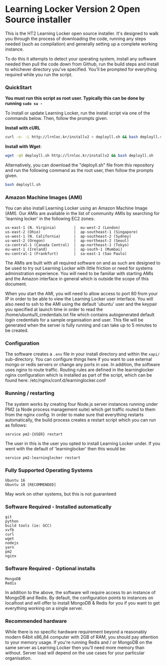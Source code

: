 # Learning Locker Version 2 Open Source installer

This is the HT2 Learning Locker open source installer. It's designed to walk you through the process of
downloading the code, running any steps needed (such as compilation) and generally setting up a complete
working instance.

To do this it attempts to detect your operating system, install any software needed
then pull the code down from Github, run the build steps and install to whichever directory you've
specified. You'll be prompted for everything required while you run the script.

### QuickStart

**You must run this script as root user. Typically this can be done by running `sudo su -`**

To install or update Learning Locker, run the install script via one of the commands below. Then, follow the prompts given.

**Install with cURL**
```sh
curl -o- -L http://lrnloc.kr/installv2 > deployll.sh && bash deployll.sh
```
**Install with Wget**:
```sh
wget -qO deployll.sh http://lrnloc.kr/installv2 && bash deployll.sh
```

Alternatively, you can download the "deployll.sh" file from this repository and run the following command as the root user, then follow the prompts given.

```sh
bash deployll.sh
```

### Amazon Machine Images (AMI)

You can also install Learning Locker using an Amazon Machine Image (AMI). 
Our AMIs are available in the list of community AMIs by searching for 'learning locker' in the following EC2 zones:

```
us-east-1 (N. Virginia)        |  eu-west-2 (London)
us-east-2 (Ohio)               |  ap-southeast-1 (Singapore)
us-west-1 (N. California)      |  ap-southeast-2 (Sydney)
us-west-2 (Oregon)             |  ap-northeast-2 (Seoul)
ca-central-1 (Canada Central)  |  ap-northeast-1 (Tokyo)
eu-west-1 (Ireland)            |  ap-south-1 (Mumbai)
eu-central-1 (Frankfurt)       |  sa-east-1 (Sao Paulo)
```

The AMIs are built with all required software on and as such are designed to be used to try out Learning Locker with little 
friction or need for systems administration experience. You will need to be familiar with starting AMIs and the Amazon interface 
in general which is outside the scope of this document.

When you start the AMI, you will need to allow access to port 80 from your IP in order to be able to view the Learning Locker 
user interface. You will also need to ssh to the AMI using the default 'ubuntu' user and the keypair you specified at launch time
in order to read the /home/ubuntu/ll_credentials.txt file which contains autogenerated default login credentials for a sample
organisation and user. This file will be generated when the server is fully running and can take up to 5 minutes to be created.



### Configuration
The software creates a `.env` file in your install directory and within the `xapi/` sub-directory. You can
configure things here if you want to use external mongo or redis servers or change any ports in use.
In addition, the software uses nginx to route traffic. Routing rules are defined in the learninglocker
nginx configuration which is installed as part of the script, which can be found here:
/etc/nginx/conf.d/learninglocker.conf


### Running / restarting
The system works by creating four Node.js server instances running under PM2 (a Node process management suite) which get traffic routed
to them from the nginx config. In order to make sure that everything restarts automatically, the build
process creates a restart script which you can run as follows:

	service pm2-{USER} restart

The user in this is the user you opted to install Learning Locker under. If you went with the default of
'learninglocker' then this would be:

	service pm2-learninglocker restart


### Fully Supported Operating Systems
	Ubuntu 16
	Ubuntu 18 [RECOMMENDED]
May work on other systems, but this is not guaranteed

### Software Required - Installed automatically
	git
	python
	build tools (ie: GCC)
	xvfb
	curl
	wget
	nodejs
	yarn
	pm2
	nginx

### Software Required - Optional installs
	MongoDB
	Redis

In addition to the above, the software will require access to an instance of MongoDB and Redis. By default,
the configuration points to instances on localhost and will offer to install MongoDB & Redis for you if you
want to get everything working on a single server.


### Recommended hardware
While there is no specific hardware requirement beyond a reasonably modern 64bit x86_64 computer with 2GB of
RAM, you should pay attention to your memory usage. If you're running Redis and / or MongoDB on the same server
as Learning Locker then you'll need more memory than without. Server load will depend on the use cases for
your particular organisation.
